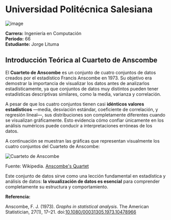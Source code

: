 # Universidad Politécnica Salesiana  
![image](https://github.com/user-attachments/assets/75f69835-9635-48a4-831d-d6e6df11f0fe)

**Carrera:** Ingeniería en Computación  
**Periodo:** 66  
**Estudiante:** Jorge Lituma  


## Introducción Teórica al Cuarteto de Anscombe

El **Cuarteto de Anscombe** es un conjunto de cuatro conjuntos de datos creados por el estadístico Francis Anscombe en 1973. Su objetivo era demostrar la importancia de visualizar los datos antes de analizarlos estadísticamente, ya que conjuntos de datos muy distintos pueden tener estadísticas descriptivas similares, como la media, varianza y correlación.

A pesar de que los cuatro conjuntos tienen casi **idénticos valores estadísticos** —media, desviación estándar, coeficiente de correlación, y regresión lineal—, sus distribuciones son completamente diferentes cuando se visualizan gráficamente. Esto evidencia cómo confiar únicamente en los análisis numéricos puede conducir a interpretaciones erróneas de los datos.

A continuación se muestran las gráficas que representan visualmente los cuatro conjuntos del Cuarteto de Anscombe:

![Cuarteto de Anscombe](https://upload.wikimedia.org/wikipedia/commons/3/3f/Anscombe%27s_quartet_3.svg)

Fuente: Wikipedia. [Anscombe's Quartet](https://en.wikipedia.org/wiki/Anscombe%27s_quartet)

Este conjunto de datos sirve como una lección fundamental en estadística y análisis de datos: **la visualización de datos es esencial** para comprender completamente su estructura y comportamiento.


**Referencia:**

Anscombe, F. J. (1973). *Graphs in statistical analysis*. The American Statistician, 27(1), 17–21. doi:[10.1080/00031305.1973.10478966](https://doi.org/10.1080/00031305.1973.10478966)
